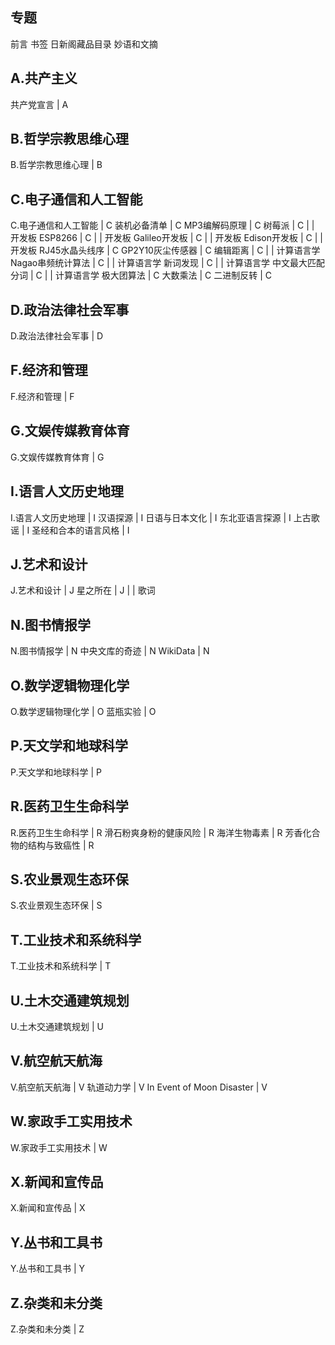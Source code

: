 
## 专题

前言
书签
日新阁藏品目录
妙语和文摘

## A.共产主义

共产党宣言 | A

## B.哲学宗教思维心理

B.哲学宗教思维心理 | B

## C.电子通信和人工智能

C.电子通信和人工智能 | C
装机必备清单 | C
MP3编解码原理 | C
树莓派 | C | | 开发板
ESP8266 | C | | 开发板
Galileo开发板 | C | | 开发板
Edison开发板 | C | | 开发板
RJ45水晶头线序 | C
GP2Y10灰尘传感器 | C
编辑距离 | C | | 计算语言学
Nagao串频统计算法 | C | | 计算语言学
新词发现 | C | | 计算语言学
中文最大匹配分词 | C | | 计算语言学
极大团算法 | C
大数乘法 | C
二进制反转 | C

## D.政治法律社会军事

D.政治法律社会军事 | D

## F.经济和管理

F.经济和管理 | F

## G.文娱传媒教育体育

G.文娱传媒教育体育 | G

## I.语言人文历史地理

I.语言人文历史地理 | I
汉语探源 | I
日语与日本文化 | I
东北亚语言探源 | I
上古歌谣 | I
圣经和合本的语言风格 | I

## J.艺术和设计

J.艺术和设计 | J
星之所在 | J | | 歌词

## N.图书情报学

N.图书情报学 | N
中央文库的奇迹 | N
WikiData | N

## O.数学逻辑物理化学

O.数学逻辑物理化学 | O
蓝瓶实验 | O

## P.天文学和地球科学

P.天文学和地球科学 | P

## R.医药卫生生命科学

R.医药卫生生命科学 | R
滑石粉爽身粉的健康风险 | R
海洋生物毒素 | R
芳香化合物的结构与致癌性 | R

## S.农业景观生态环保

S.农业景观生态环保 | S

## T.工业技术和系统科学

T.工业技术和系统科学 | T

## U.土木交通建筑规划

U.土木交通建筑规划 | U

## V.航空航天航海

V.航空航天航海 | V
轨道动力学 | V
In Event of Moon Disaster | V

## W.家政手工实用技术

W.家政手工实用技术 | W

## X.新闻和宣传品

X.新闻和宣传品 | X

## Y.丛书和工具书

Y.丛书和工具书 | Y

## Z.杂类和未分类

Z.杂类和未分类 | Z
